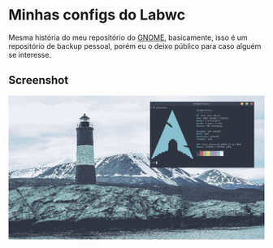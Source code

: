 # Minhas configs do Labwc

Mesma história do meu repositório do [GNOME](https://github.com/pseudominimalista/GNOME), basicamente, isso é um repositório de backup pessoal, porém eu o deixo público para caso alguém se interesse.  

## Screenshot  
![labwc](preview.png)

